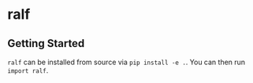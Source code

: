 # ralf


## Getting Started
`ralf` can be installed from source via `pip install -e .`. You can then run `import ralf`.



